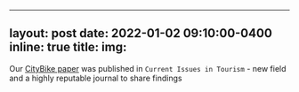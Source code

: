  ---
layout: post
date: 2022-01-02 09:10:00-0400
inline: true
title:
img:
---

Our [CityBike paper](https://www.tandfonline.com/doi/abs/10.1080/13683500.2021.2011841?journalCode=rcit20) was published in `Current Issues in Tourism` - new field and a highly reputable journal to share findings
